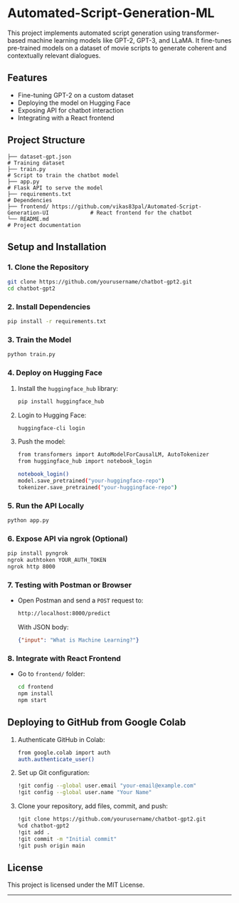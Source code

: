 # Automated-Script-Generation-ML
This project implements automated script generation using transformer-based machine learning models like GPT-2, GPT-3, and LLaMA. It fine-tunes pre-trained models on a dataset of movie scripts to generate coherent and contextually relevant dialogues.
## Features
- Fine-tuning GPT-2 on a custom dataset
- Deploying the model on Hugging Face
- Exposing API for chatbot interaction
- Integrating with a React frontend

## Project Structure
```
├── dataset-gpt.json                                                                   # Training dataset
├── train.py                                                                           # Script to train the chatbot model
├── app.py                                                                             # Flask API to serve the model
├── requirements.txt                                                                   # Dependencies
├── frontend/ https://github.com/vikas83pal/Automated-Script-Generation-UI             # React frontend for the chatbot
└── README.md                                                                          # Project documentation
```

## Setup and Installation

### 1. Clone the Repository
```sh
git clone https://github.com/yourusername/chatbot-gpt2.git
cd chatbot-gpt2
```

### 2. Install Dependencies
```sh
pip install -r requirements.txt
```

### 3. Train the Model
```sh
python train.py
```

### 4. Deploy on Hugging Face
1. Install the `huggingface_hub` library:
   ```sh
   pip install huggingface_hub
   ```
2. Login to Hugging Face:
   ```sh
   huggingface-cli login
   ```
3. Push the model:
   ```sh
   from transformers import AutoModelForCausalLM, AutoTokenizer
   from huggingface_hub import notebook_login

   notebook_login()
   model.save_pretrained("your-huggingface-repo")
   tokenizer.save_pretrained("your-huggingface-repo")
   ```

### 5. Run the API Locally
```sh
python app.py
```

### 6. Expose API via ngrok (Optional)
```sh
pip install pyngrok
ngrok authtoken YOUR_AUTH_TOKEN
ngrok http 8000
```

### 7. Testing with Postman or Browser
- Open Postman and send a `POST` request to:
  ```sh
  http://localhost:8000/predict
  ```
  With JSON body:
  ```json
  {"input": "What is Machine Learning?"}
  ```

### 8. Integrate with React Frontend
- Go to `frontend/` folder:
  ```sh
  cd frontend
  npm install
  npm start
  ```

## Deploying to GitHub from Google Colab
1. Authenticate GitHub in Colab:
   ```sh
   from google.colab import auth
   auth.authenticate_user()
   ```
2. Set up Git configuration:
   ```sh
   !git config --global user.email "your-email@example.com"
   !git config --global user.name "Your Name"
   ```
3. Clone your repository, add files, commit, and push:
   ```sh
   !git clone https://github.com/yourusername/chatbot-gpt2.git
   %cd chatbot-gpt2
   !git add .
   !git commit -m "Initial commit"
   !git push origin main
   ```

## License
This project is licensed under the MIT License.

---
